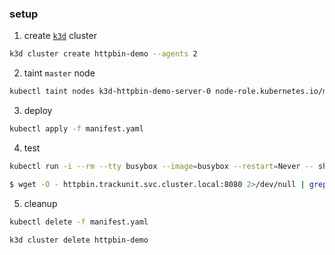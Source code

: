 ### setup

1. create [`k3d`](https://k3d.io/v5.4.1) cluster

```bash
k3d cluster create httpbin-demo --agents 2
```

2. taint `master` node

```bash
kubectl taint nodes k3d-httpbin-demo-server-0 node-role.kubernetes.io/master=:NoSchedule
```

3. deploy

```bash
kubectl apply -f manifest.yaml
```

4. test

```bash
kubectl run -i --rm --tty busybox --image=busybox --restart=Never -- sh
```

```bash
$ wget -O - httpbin.trackunit.svc.cluster.local:8080 2>/dev/null | grep -i 'me@kennethreitz'
```

5. cleanup

```bash
kubectl delete -f manifest.yaml
```

```bash
k3d cluster delete httpbin-demo
```
